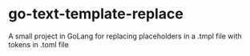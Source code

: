 # go-text-template-replace
A small project in GoLang for replacing placeholders in a .tmpl file with tokens in .toml file
